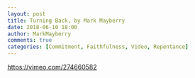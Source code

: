 ```yaml
---
layout: post
title: Turning Back, by Mark Mayberry
date: 2018-06-10 18:00
author: MarkMayberry
comments: true
categories: [Commitment, Faithfulness, Video, Repentance]
---
```

https://vimeo.com/274660582
